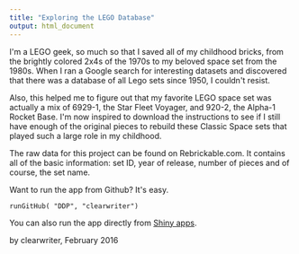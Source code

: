 ```yaml
---
title: "Exploring the LEGO Database"
output: html_document
---
```


I'm a LEGO geek, so much so that I saved all of my childhood bricks, from the brightly colored 2x4s of the 1970s to my beloved space set from the 1980s. When I ran a Google search for interesting datasets and discovered that there was a database of all Lego sets since 1950, I couldn't resist. 

Also, this helped me to figure out that my favorite LEGO space set was actually a mix of 6929-1, the Star Fleet Voyager, and 920-2, the Alpha-1 Rocket Base. I'm now inspired to download the instructions to see if I still have enough of the original pieces to rebuild these Classic Space sets that played such a large role in my childhood.  

The raw data for this project can be found on Rebrickable.com. It contains all of the basic information: set ID, year of release, number of pieces and of course, the set name. 

Want to run the app from Github? It's easy. 
```
runGitHub( "DDP", "clearwriter") 
```

You can also run the app directly from [Shiny apps](https://clearwriter.shinyapps.io/CourseraDDP/).

by clearwriter, February 2016
